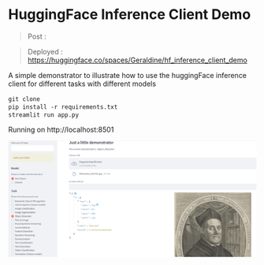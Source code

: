 #  HuggingFace Inference Client Demo

> Post : 

> Deployed : https://huggingface.co/spaces/Geraldine/hf_inference_client_demo

A simple demonstrator to illustrate how to use the huggingFace inference client for different tasks with different models

```
git clone
pip install -r requirements.txt
streamlit run app.py
```

Running on http://localhost:8501

![screenshot](screenshot.png)

